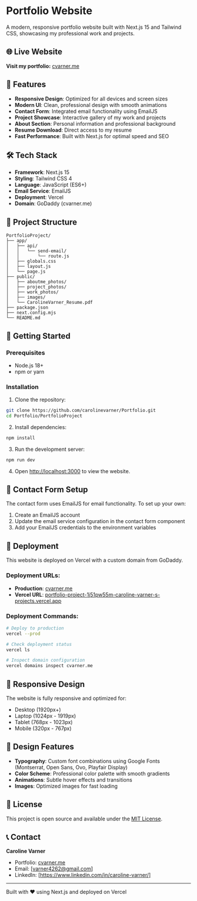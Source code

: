 # Portfolio Website

A modern, responsive portfolio website built with Next.js 15 and Tailwind CSS, showcasing my professional work and projects.

## 🌐 Live Website

**Visit my portfolio:** [cvarner.me](https://www.cvarner.me)

## 🚀 Features

- **Responsive Design**: Optimized for all devices and screen sizes
- **Modern UI**: Clean, professional design with smooth animations
- **Contact Form**: Integrated email functionality using EmailJS
- **Project Showcase**: Interactive gallery of my work and projects
- **About Section**: Personal information and professional background
- **Resume Download**: Direct access to my resume
- **Fast Performance**: Built with Next.js for optimal speed and SEO

## 🛠️ Tech Stack

- **Framework**: Next.js 15
- **Styling**: Tailwind CSS 4
- **Language**: JavaScript (ES6+)
- **Email Service**: EmailJS
- **Deployment**: Vercel
- **Domain**: GoDaddy (cvarner.me)

## 📁 Project Structure

```
PortfolioProject/
├── app/
│   ├── api/
│   │   └── send-email/
│   │       └── route.js
│   ├── globals.css
│   ├── layout.js
│   └── page.js
├── public/
│   ├── aboutme_photos/
│   ├── project_photos/
│   ├── work_photos/
│   ├── images/
│   └── CarolineVarner_Resume.pdf
├── package.json
├── next.config.mjs
└── README.md
```

## 🚀 Getting Started

### Prerequisites

- Node.js 18+ 
- npm or yarn

### Installation

1. Clone the repository:
```bash
git clone https://github.com/carolinevarner/Portfolio.git
cd Portfolio/PortfolioProject
```

2. Install dependencies:
```bash
npm install
```

3. Run the development server:
```bash
npm run dev
```

4. Open [http://localhost:3000](http://localhost:3000) to view the website.

## 📧 Contact Form Setup

The contact form uses EmailJS for email functionality. To set up your own:

1. Create an EmailJS account
2. Update the email service configuration in the contact form component
3. Add your EmailJS credentials to the environment variables

## 🚀 Deployment

This website is deployed on Vercel with a custom domain from GoDaddy.

### Deployment URLs:
- **Production**: [cvarner.me](https://www.cvarner.me)
- **Vercel URL**: [portfolio-project-1j51pw55m-caroline-varner-s-projects.vercel.app](https://portfolio-project-1j51pw55m-caroline-varner-s-projects.vercel.app)

### Deployment Commands:
```bash
# Deploy to production
vercel --prod

# Check deployment status
vercel ls

# Inspect domain configuration
vercel domains inspect cvarner.me
```

## 📱 Responsive Design

The website is fully responsive and optimized for:
- Desktop (1920px+)
- Laptop (1024px - 1919px)
- Tablet (768px - 1023px)
- Mobile (320px - 767px)

## 🎨 Design Features

- **Typography**: Custom font combinations using Google Fonts (Montserrat, Open Sans, Ovo, Playfair Display)
- **Color Scheme**: Professional color palette with smooth gradients
- **Animations**: Subtle hover effects and transitions
- **Images**: Optimized images for fast loading

## 📄 License

This project is open source and available under the [MIT License](LICENSE).

## 📞 Contact

**Caroline Varner**
- Portfolio: [cvarner.me](https://www.cvarner.me)
- Email: [varner4262@gmail.com]
- LinkedIn: [https://www.linkedin.com/in/caroline-varner/]

---

Built with ❤️ using Next.js and deployed on Vercel
